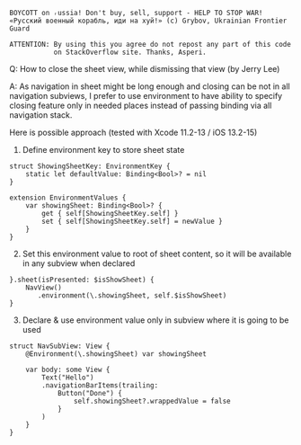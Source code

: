 ```
BOYCOTT on ᵣussia! Don't buy, sell, support - HELP TO STOP WAR!
«Русский военный корабль, иди на хуй!» (c) Grybov, Ukrainian Frontier Guard

ATTENTION: By using this you agree do not repost any part of this code
           on StackOverflow site. Thanks, Asperi.
```

Q: How to close the sheet view, while dismissing that view (by Jerry Lee)

A: As navigation in sheet might be long enough and closing can be not in all 
navigation subviews, I prefer to use environment to have ability to specify 
closing feature only in needed places instead of passing binding via all navigation stack.

Here is possible approach (tested with Xcode 11.2-13 / iOS 13.2-15)

1) Define environment key to store sheet state

```
struct ShowingSheetKey: EnvironmentKey {
    static let defaultValue: Binding<Bool>? = nil
}

extension EnvironmentValues {
    var showingSheet: Binding<Bool>? {
        get { self[ShowingSheetKey.self] }
        set { self[ShowingSheetKey.self] = newValue }
    }
}
```

2) Set this environment value to root of sheet content, so it will be available in any subview when declared

```
}.sheet(isPresented: $isShowSheet) {
    NavView()
       .environment(\.showingSheet, self.$isShowSheet)
}
```

3) Declare & use environment value only in subview where it is going to be used

```
struct NavSubView: View {
    @Environment(\.showingSheet) var showingSheet

    var body: some View {
        Text("Hello")
        .navigationBarItems(trailing:
            Button("Done") {
                self.showingSheet?.wrappedValue = false
            }
        )
    }
}
```


